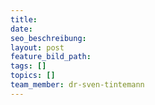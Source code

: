 ```yaml
---
title:
date:
seo_beschreibung:
layout: post
feature_bild_path:
tags: []
topics: []
team_member: dr-sven-tintemann
---
```

